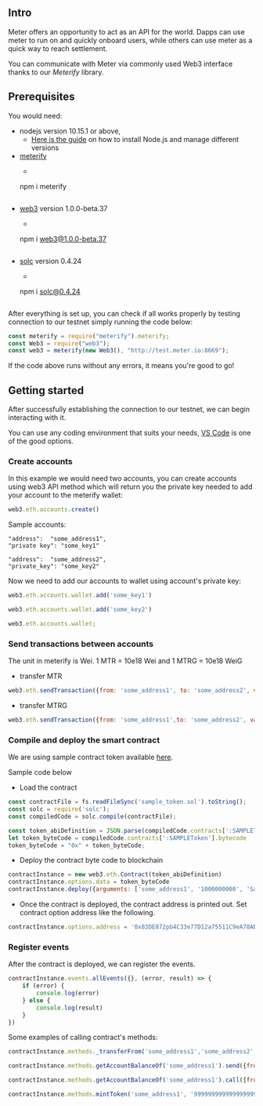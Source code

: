 
## Intro
Meter offers an opportunity to act as an API for the world. Dapps can use meter to run on and quickly onboard users, while others can use meter as a quick way to reach settlement.

You can communicate with Meter via commonly used Web3 interface thanks to our _Meterify_ library.

## Prerequisites

You would need:
- nodejs version 10.15.1 or above,
    - [Here is the guide](https://tecadmin.net/install-nodejs-with-nvm/#) on how to install Node.js and manage different versions
- [meterify](https://www.npmjs.com/package/meterify)
    - ```bash
    npm i meterify
    ```
- [web3](https://www.npmjs.com/package/web3/v/1.0.0-beta.37) version 1.0.0-beta.37
    - ```bash
    npm i web3@1.0.0-beta.37
    ```
- [solc](https://www.npmjs.com/package/solc/v/0.4.24) version 0.4.24
    - ```bash
    npm i solc@0.4.24
    ```

After everything is set up, you can check if all works properly by testing connection to our testnet simply running the code below:

```js
const meterify = require("meterify").meterify;
const Web3 = require("web3");
const web3 = meterify(new Web3(), "http://test.meter.io:8669");
```

If the code above runs without any errors, it means you're good to go!

## Getting started

After successfully establishing the connection to our testnet, we can begin interacting with it.

You can use any coding environment that suits your needs, [VS Code](https://code.visualstudio.com/) is one of the good options.

### Create accounts
In this example we would need two accounts, you can create accounts using web3 API method which will return you the private key needed to add your account to the meterify wallet:

```js
web3.eth.accounts.create()
```

Sample accounts:
```
"address": 	"some_address1",
"private key": "some_key1"

"address":	"some_address2",
"private_key": "some_key2"

```

Now we need to add our accounts to wallet using account's private key:

```js
web3.eth.accounts.wallet.add('some_key1')

web3.eth.accounts.wallet.add('some_key2')

web3.eth.accounts.wallet;
```

### Send transactions between accounts

The unit in meterify is Wei. 1 MTR = 10e18 Wei and 1 MTRG = 10e18 WeiG

 - transfer MTR

 ```js
web3.eth.sendTransaction({from: 'some_address1', to: 'some_address2', value: '1000000000000000000', data: '00'}).then(receipt => {}).then(data => {console.log(data)});
```

- transfer MTRG

```js
web3.eth.sendTransaction({from: 'some_address1',to: 'some_address2', value: '1000000000000000000', data: '01'}).then(receipt => {console.log(receipt)})
```


### Compile and deploy the smart contract

We are using sample contract token available [here](https://github.com/meterio/meterify/blob/master/test/sample_token.sol).

Sample code below

- Load the contract

```js
const contractFile = fs.readFileSync('sample_token.sol').toString();
const solc = require('solc');
const compiledCode = solc.compile(contractFile);

const token_abiDefinition = JSON.parse(compiledCode.contracts[':SAMPLEToken'].interface)
let token_byteCode = compiledCode.contracts[':SAMPLEToken'].bytecode
token_byteCode = "0x" + token_byteCode;
```
- Deploy the contract byte code to blockchain

```js
contractInstance = new web3.eth.Contract(token_abiDefinition)
contractInstance.options.data = token_byteCode
contractInstance.deploy({arguments: ['some_address1', '1000000000', 'Sample Token', '3', 'STOKEN']}).send({from: 'some_address1', gas: 4700000 }).then((newContractInstance) => {console.log(newContractInstance.options.address)})
```

- Once the contract is deployed, the contract address is printed out. Set contract option address like the following.

```js
contractInstance.options.address = '0x83DE872pb4C33e77D12a75511C9eA78AD7Q2B4A6'
```

### Register events

After the contract is deployed, we can register the events.

```js
contractInstance.events.allEvents({}, (error, result) => {
    if (error) {
        console.log(error)
    } else {
        console.log(result)
    }
})
```

Some examples of calling contract's methods:


```js
contractInstance.methods._transferFrom('some_address1','some_address2','9999').send({from:'some_address1',gas: 4700000}).then(data => {console.log(data)}).catch(err => {console.log(err)})

contractInstance.methods.getAccountBalanceOf('some_address1').send({from: 'some_address1',gas: 4700000}).then(data => {console.log(data)}).catch(err => {console.log(err)})

contractInstance.methods.getAccountBalanceOf('some_address1').call({from:'some_address1',gas: 4700000}).then(data => {console.log(data)}).catch(err => {console.log(err)})

contractInstance.methods.mintToken('some_address1', '99999999999999999999999').send({from: 'some_address1',gas: 4700000}).then(data => {console.log(data)}).catch(err => {console.log(err)})

```

